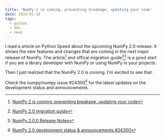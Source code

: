 ```yaml
---
title: 'NumPy 2 is coming: preventing breakage, updating your code'
date: 2024-01-16
tags:
  - python
  - dev
  - news
---
```


I read a article on Python Speed about the upcoming NumPy 2.0 release. It shows
the new features and changes that are coming in the next major release of NumPy.
The article[^pythonspeed-for-np2] and offical migration
guide[^np2migration][^np2changelog] is a good start if you are a library developer
with NumPy or using NumPy in your projects.

Then I just realized that the NumPy 2.0 is coming. I'm excited to see that.

Check the numpy/numpy issue #24300[^np2status] for the latest updates on the
development status and announcements.

[^pythonspeed-for-np2]: [NumPy 2 is coming: preventing breakage, updating your code](https://pythonspeed.com/articles/numpy-2/)
[^np2migration]: [NumPy 2.0 migration guide](https://numpy.org/devdocs/numpy_2_0_migration_guide.html)
[^np2status]: [NumPy 2.0 development status \& announcements #24300](https://github.com/numpy/numpy/issues/24300)
[^np2changelog]: [NumPy 2.0.0 Release Notes](https://numpy.org/devdocs/release/2.0.0-notes.html)
